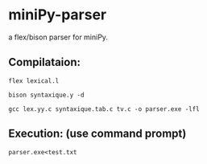 # miniPy-parser

a flex/bison parser for miniPy.

## Compilataion:

`flex lexical.l`

`bison syntaxique.y -d`

`gcc lex.yy.c syntaxique.tab.c tv.c -o parser.exe -lfl`

## Execution: (use command prompt)

`parser.exe<test.txt`
